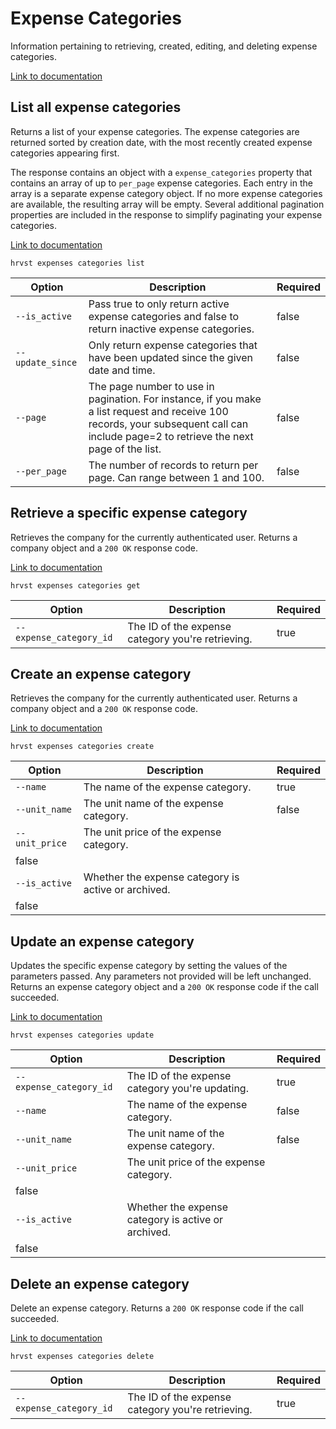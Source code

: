 # Expense Categories

Information pertaining to retrieving, created, editing, and deleting expense categories.

[Link to documentation](https://help.getharvest.com/api-v2/expenses-api/expenses/expense-categories/)

## List all expense categories

Returns a list of your expense categories. The expense categories are returned sorted by creation date, with the most recently created expense categories appearing first.

The response contains an object with a `expense_categories` property that contains an array of up to `per_page` expense categories. Each entry in the array is a separate expense category object. If no more expense categories are available, the resulting array will be empty. Several additional pagination properties are included in the response to simplify paginating your expense categories.

[Link to documentation](https://help.getharvest.com/api-v2/expenses-api/expenses/expense-categories/)

```
hrvst expenses categories list
```

| Option           | Description                                                                                                                                                                            | Required |
| ---------------- | -------------------------------------------------------------------------------------------------------------------------------------------------------------------------------------- | -------- |
| `--is_active`    | Pass true to only return active expense categories and false to return inactive expense categories.                                                                                    | false    |
| `--update_since` | Only return expense categories that have been updated since the given date and time.                                                                                                   | false    |
| `--page`         | The page number to use in pagination. For instance, if you make a list request and receive 100 records, your subsequent call can include page=2 to retrieve the next page of the list. | false    |
| `--per_page`     | The number of records to return per page. Can range between 1 and 100.                                                                                                                 | false    |

## Retrieve a specific expense category

Retrieves the company for the currently authenticated user. Returns a company object and a `200 OK` response code.

[Link to documentation](https://help.getharvest.com/api-v2/expenses-api/expenses/expense-categories/#retrieve-an-expense-category)

```
hrvst expenses categories get
```

| Option                  | Description                                       | Required |
| ----------------------- | ------------------------------------------------- | -------- |
| `--expense_category_id` | The ID of the expense category you're retrieving. | true     |

## Create an expense category

Retrieves the company for the currently authenticated user. Returns a company object and a `200 OK` response code.

[Link to documentation](https://help.getharvest.com/api-v2/expenses-api/expenses/expense-categories/#create-an-expense-category)

```
hrvst expenses categories create
```

| Option         | Description                                         | Required |
| -------------- | --------------------------------------------------- | -------- |
| `--name`       | The name of the expense category.                   | true     |
| `--unit_name`  | The unit name of the expense category.              | false    |
| `--unit_price` | The unit price of the expense category.             |
| false          |
| `--is_active`  | Whether the expense category is active or archived. |
| false          |

## Update an expense category

Updates the specific expense category by setting the values of the parameters passed. Any parameters not provided will be left unchanged. Returns an expense category object and a `200 OK` response code if the call succeeded.

[Link to documentation](https://help.getharvest.com/api-v2/expenses-api/expenses/expense-categories/#update-an-expense-category)

```
hrvst expenses categories update
```

| Option                  | Description                                         | Required |
| ----------------------- | --------------------------------------------------- | -------- |
| `--expense_category_id` | The ID of the expense category you're updating.     | true     |
| `--name`                | The name of the expense category.                   | false    |
| `--unit_name`           | The unit name of the expense category.              | false    |
| `--unit_price`          | The unit price of the expense category.             |
| false                   |
| `--is_active`           | Whether the expense category is active or archived. |
| false                   |

## Delete an expense category

Delete an expense category. Returns a `200 OK` response code if the call succeeded.

[Link to documentation](https://help.getharvest.com/api-v2/expenses-api/expenses/expense-categories/#delete-an-expense-category)

```
hrvst expenses categories delete
```

| Option                  | Description                                       | Required |
| ----------------------- | ------------------------------------------------- | -------- |
| `--expense_category_id` | The ID of the expense category you're retrieving. | true     |
